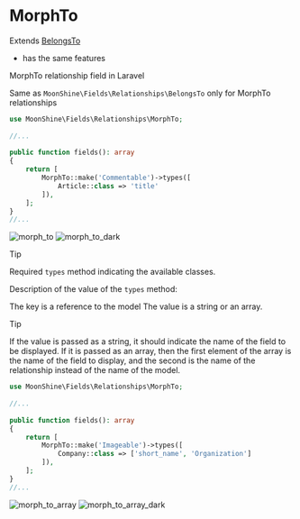 # MorphTo

Extends [BelongsTo](https://moonshine-laravel.com/docs/resource/fields/fields-belongs_to)
* has the same features    

MorphTo relationship field in Laravel

Same as `MoonShine\Fields\Relationships\BelongsTo` only for MorphTo relationships

```php
use MoonShine\Fields\Relationships\MorphTo; 
 
//...
 
public function fields(): array
{
    return [
        MorphTo::make('Commentable')->types([
            Article::class => 'title'
        ]), 
    ];
}
//...
```

![morph_to](https://moonshine-laravel.com/screenshots/morph_to.png)
![morph_to_dark](https://moonshine-laravel.com/screenshots/morph_to_dark.png)

> [!TIP]
> Required `types` method indicating the available classes.

Description of the value of the `types` method:

The key is a reference to the model
The value is a string or an array.

> [!TIP]
> If the value is passed as a string, it should indicate the name of the field to be displayed. If it is passed as an array, then the first element of the array is the name of the field to display, and the second is the name of the relationship instead of the name of the model.
>


```php
use MoonShine\Fields\Relationships\MorphTo; 
 
//...
 
public function fields(): array
{
    return [
        MorphTo::make('Imageable')->types([
            Company::class => ['short_name', 'Organization']
        ]), 
    ];
}
//...
```

![morph_to_array](https://moonshine-laravel.com/screenshots/morph_to_array.png)
![morph_to_array_dark](https://moonshine-laravel.com/screenshots/morph_to_array_dark.png)
